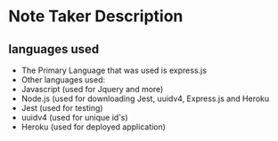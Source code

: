 # Note Taker Description

## languages used
* The Primary Language that was used is express.js
* Other languages used:
* Javascript (used for Jquery and more)
* Node.js (used for downloading Jest, uuidv4, Express.js and Heroku
* Jest (used for testing)
* uuidv4 (used for unique id's)
* Heroku (used for deployed application)
